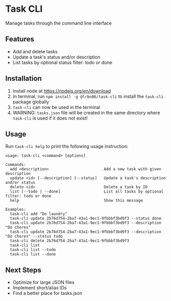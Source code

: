 # Task CLI
Manage tasks through the command line interface

## Features
- Add and delete tasks
- Update a task's status and/or description
- List tasks by optional status filter: todo or done

## Installation
1. Install node at https://nodejs.org/en/download
2. In terminal, run `npm install -g @lrbn86/task-cli` to install the `task-cli` package globally
3. `task-cli` can now be used in the terminal
4. WARNING: `tasks.json` file will be created in the same directory where `task-cli` is used if it does not exist!

## Usage
Run `task-cli help` to print the following usage instruction:
```
usage: task-cli <command> [options]

Commands:
  add <description>                        Add a new task with given description
  update <id> [--description] [--status]   Update a task's description and/or status
  delete <id>                              Delete a task by ID
  list [--todo | --done]                   List all tasks by optional filter: todo or done
  help                                     Show this message

Examples:
  task-cli add "Do laundry"
  task-cli update 2b76d754-2ba7-43a1-9ec1-9fbbbf3bd9f3 --status done
  task-cli update 2b76d754-2ba7-43a1-9ec1-9fbbbf3bd9f3 --description "Do chores"
  task-cli update 2b76d754-2ba7-43a1-9ec1-9fbbbf3bd9f3 --description "Do chores" --status todo
  task-cli delete 2b76d754-2ba7-43a1-9ec1-9fbbbf3bd9f3
  task-cli list
  task-cli list --todo
  task-cli list --done
```

## Next Steps
- Optimize for large JSON files
- Implement short/alias IDs
- Find a better place for tasks.json
